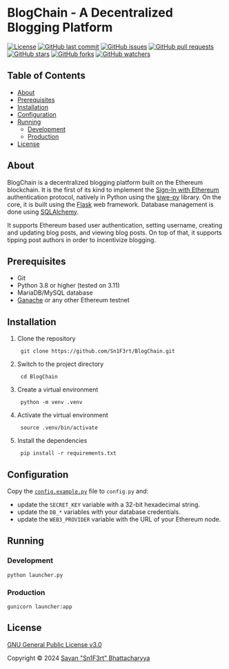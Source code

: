 # BlogChain - A Decentralized Blogging Platform

[![License](https://img.shields.io/github/license/Sn1F3rt/BlogChain)](LICENSE)
[![GitHub last commit](https://img.shields.io/github/last-commit/Sn1F3rt/BlogChain)](https://github.com/Sn1F3rt/BlogChain/commits/main/)
[![GitHub issues](https://img.shields.io/github/issues/Sn1F3rt/BlogChain)](https://github.com/Sn1F3rt/BlogChain/issues)
[![GitHub pull requests](https://img.shields.io/github/issues-pr/Sn1F3rt/BlogChain)](https://github.com/Sn1F3rt/BlogChain/pulls)
[![GitHub stars](https://img.shields.io/github/stars/Sn1F3rt/BlogChain)](/)
[![GitHub forks](https://img.shields.io/github/forks/Sn1F3rt/BlogChain)](https://github.com/Sn1F3rt/BlogChain/forks)
[![GitHub watchers](https://img.shields.io/github/watchers/Sn1F3rt/BlogChain)](https://github.com/Sn1F3rt/BlogChain/watchers)

## Table of Contents

- [About](#about)
- [Prerequisites](#prerequisites)
- [Installation](#installation)
- [Configuration](#configuration)
- [Running](#running)
  - [Development](#development)
  - [Production](#production)
- [License](#license)

## About

BlogChain is a decentralized blogging platform built on the Ethereum blockchain. It is the first of its kind to implement the [Sign-In with Ethereum](https://login.xyz/) authentication protocol, natively in Python using the [siwe-py](https://pypi.org/project/siwe/) library. On the core, it is built using the [Flask](https://flask.palletsprojects.com/) web framework. Database management is done using [SQLAlchemy](https://www.sqlalchemy.org/). 

It supports Ethereum based user authentication, setting username, creating and updating blog posts, and viewing blog posts. On top of that, it supports tipping post authors in order to incentivize blogging.

## Prerequisites

- Git
- Python 3.8 or higher (tested on 3.11)
- MariaDB/MySQL database
- [Ganache](https://www.trufflesuite.com/ganache) or any other Ethereum testnet

## Installation

1. Clone the repository

   ```shell
    git clone https://github.com/Sn1F3rt/BlogChain.git
   ```
   
2. Switch to the project directory

   ```shell
    cd BlogChain
   ```
   
3. Create a virtual environment

   ```shell
    python -m venv .venv
   ```
   
4. Activate the virtual environment

   ```shell
    source .venv/bin/activate
   ```
   
5. Install the dependencies

   ```shell
    pip install -r requirements.txt
   ```

## Configuration

Copy the [`config.example.py`](config.example.py) file to `config.py` and:

- update the `SECRET_KEY` variable with a 32-bit hexadecimal string.
- update the `DB_*` variables with your database credentials.
- update the `WEB3_PROVIDER` variable with the URL of your Ethereum node.

## Running

### Development

```shell
python launcher.py
```

### Production

```shell
gunicorn launcher:app
```

## License

[GNU General Public License v3.0](LICENSE)

Copyright &copy; 2024 [Sayan "Sn1F3rt" Bhattacharyya](https://sn1f3rt.me)
